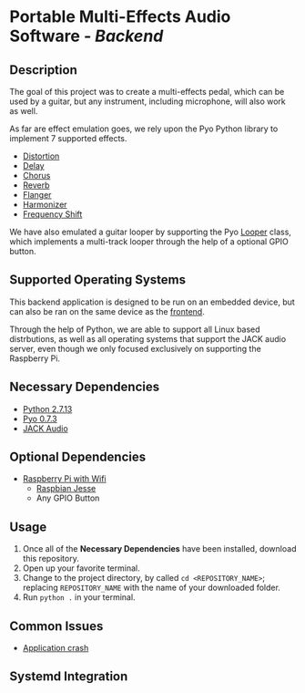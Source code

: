 # Portable Multi-Effects Audio Software - *Backend*

## Description
The goal of this project was to create a multi-effects pedal, which can be used by a guitar, but any instrument, including microphone, will also work as well.

As far are effect emulation goes, we rely upon the Pyo Python library to implement 7 supported effects.

* [ Distortion](http://ajaxsoundstudio.com/pyodoc/api/classes/effects.html#disto)
* [ Delay ]( http://ajaxsoundstudio.com/pyodoc/api/classes/effects.html#delay )
* [ Chorus ](http://ajaxsoundstudio.com/pyodoc/api/classes/effects.html#chorus)
* [ Reverb ]( http://ajaxsoundstudio.com/pyodoc/api/classes/effects.html#strev )
* [ Flanger ]( http://ajaxsoundstudio.com/pyodoc/tutorials/pyoobject2.html )
* [ Harmonizer]( http://ajaxsoundstudio.com/pyodoc/api/classes/effects.html#harmonizer )
* [ Frequency Shift ]( http://ajaxsoundstudio.com/pyodoc/api/classes/effects.html#freqshift )

We have also emulated a guitar looper by supporting the Pyo [Looper](http://ajaxsoundstudio.com/pyodoc/api/classes/tableprocess.html#looper) class, which implements a multi-track looper through the help of a optional GPIO button.

## Supported Operating Systems
This backend application is designed to be run on an embedded device, but can also be ran on the same device as the [frontend](https://github.com/pmeas/pmeas-frontend).

Through the help of Python, we are able to support all Linux based distrbutions, as well as all operating systems that support the JACK audio server, even though we only focused exclusively on supporting the Raspberry Pi.

## Necessary Dependencies
* [Python 2.7.13]( https://www.python.org/downloads/ )
* [Pyo 0.7.3]( http://ajaxsoundstudio.com/software/pyo/ )
* [JACK Audio]( http://www.jackaudio.org/ )

## Optional Dependencies
* [Raspberry Pi with Wifi ]( https://www.raspberrypi.org/products/raspberry-pi-3-model-b/ )
  * [Raspbian Jesse](https://www.raspberrypi.org/downloads/raspbian/)
  * Any GPIO Button

## Usage
1. Once all of the **Necessary Dependencies** have been installed, download this repository.
2. Open up your favorite terminal.
3. Change to the project directory, by called `cd <REPOSITORY_NAME>`; replacing `REPOSITORY_NAME` with the name of your downloaded folder.
4. Run `python .` in your terminal.

## Common Issues
* [Application crash](https://github.com/pmeas/pmeas-backend/issues/64)

## Systemd Integration
